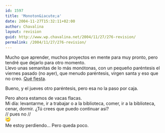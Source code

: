 ```yaml
---
id: 1597
title: 'Monoton&iacute;a'
date: 2004-11-27T15:32:11+02:00
author: Chavalina
layout: revision
guid: http://www.wp.chavalina.net/2004/11/27/276-revision/
permalink: /2004/11/27/276-revision/
---
```

Mucho que aprender, muchos proyectos en mente para muy pronto, pero tendr&eacute; que dejarlo para otro momento.  
Llevo unas semanitas de lo m&aacute;s mon&oacute;tonas, con un peque&ntilde;o par&eacute;ntesis el viernes pasado (no ayer), que menudo par&eacute;ntesis, virgen santa y eso que no creo. <acronym title="Isika, si lees esto, a ver para cu&aacute;ndo la pr&oacute;xima">Qu&eacute; fiesta</acronym>.

Bueno, y el jueves otro par&eacute;ntesis, pero esa no la paso por caja.

Pero ahora estamos de vacas flacas.  
Mi d&iacute;a: levantarme, ir a trabajar o a la biblioteca, comer, ir a la biblioteca, cenar, dormir. &iquest;T&uacute; crees que puedo continuar as&iacute;?  
// pues no //  
![emo](/imagenes/emoticonos/guino.gif)  
Me estoy perdiendo&#8230; Pero queda poco.